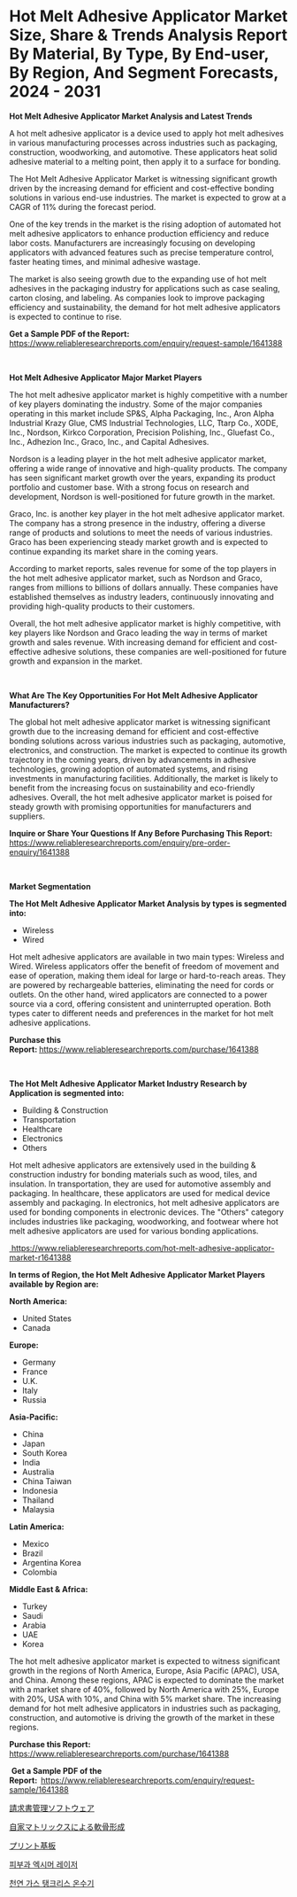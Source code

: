 <p><h1>Hot Melt Adhesive Applicator Market Size, Share & Trends Analysis Report By Material, By Type, By End-user, By Region, And Segment Forecasts, 2024 - 2031</h1></p><p><strong>Hot Melt Adhesive Applicator Market Analysis and Latest Trends</strong></p>
<p><p>A hot melt adhesive applicator is a device used to apply hot melt adhesives in various manufacturing processes across industries such as packaging, construction, woodworking, and automotive. These applicators heat solid adhesive material to a melting point, then apply it to a surface for bonding. </p><p>The Hot Melt Adhesive Applicator Market is witnessing significant growth driven by the increasing demand for efficient and cost-effective bonding solutions in various end-use industries. The market is expected to grow at a CAGR of 11% during the forecast period. </p><p>One of the key trends in the market is the rising adoption of automated hot melt adhesive applicators to enhance production efficiency and reduce labor costs. Manufacturers are increasingly focusing on developing applicators with advanced features such as precise temperature control, faster heating times, and minimal adhesive wastage. </p><p>The market is also seeing growth due to the expanding use of hot melt adhesives in the packaging industry for applications such as case sealing, carton closing, and labeling. As companies look to improve packaging efficiency and sustainability, the demand for hot melt adhesive applicators is expected to continue to rise.</p></p>
<p><strong>Get a Sample PDF of the Report:&nbsp;</strong> <a href="https://www.reliableresearchreports.com/enquiry/request-sample/1641388">https://www.reliableresearchreports.com/enquiry/request-sample/1641388</a></p>
<p>&nbsp;</p>
<p><strong>Hot Melt Adhesive Applicator Major Market Players</strong></p>
<p><p>The hot melt adhesive applicator market is highly competitive with a number of key players dominating the industry. Some of the major companies operating in this market include SP&S, Alpha Packaging, Inc., Aron Alpha Industrial Krazy Glue, CMS Industrial Technologies, LLC, Ttarp Co., XODE, Inc., Nordson, Kirkco Corporation, Precision Polishing, Inc., Gluefast Co., Inc., Adhezion Inc., Graco, Inc., and Capital Adhesives.</p><p>Nordson is a leading player in the hot melt adhesive applicator market, offering a wide range of innovative and high-quality products. The company has seen significant market growth over the years, expanding its product portfolio and customer base. With a strong focus on research and development, Nordson is well-positioned for future growth in the market.</p><p>Graco, Inc. is another key player in the hot melt adhesive applicator market. The company has a strong presence in the industry, offering a diverse range of products and solutions to meet the needs of various industries. Graco has been experiencing steady market growth and is expected to continue expanding its market share in the coming years.</p><p>According to market reports, sales revenue for some of the top players in the hot melt adhesive applicator market, such as Nordson and Graco, ranges from millions to billions of dollars annually. These companies have established themselves as industry leaders, continuously innovating and providing high-quality products to their customers.</p><p>Overall, the hot melt adhesive applicator market is highly competitive, with key players like Nordson and Graco leading the way in terms of market growth and sales revenue. With increasing demand for efficient and cost-effective adhesive solutions, these companies are well-positioned for future growth and expansion in the market.</p></p>
<p>&nbsp;</p>
<p><strong>What Are The Key Opportunities For Hot Melt Adhesive Applicator Manufacturers?</strong></p>
<p><p>The global hot melt adhesive applicator market is witnessing significant growth due to the increasing demand for efficient and cost-effective bonding solutions across various industries such as packaging, automotive, electronics, and construction. The market is expected to continue its growth trajectory in the coming years, driven by advancements in adhesive technologies, growing adoption of automated systems, and rising investments in manufacturing facilities. Additionally, the market is likely to benefit from the increasing focus on sustainability and eco-friendly adhesives. Overall, the hot melt adhesive applicator market is poised for steady growth with promising opportunities for manufacturers and suppliers.</p></p>
<p><strong>Inquire or Share Your Questions If Any Before Purchasing This Report:</strong> <a href="https://www.reliableresearchreports.com/enquiry/pre-order-enquiry/1641388">https://www.reliableresearchreports.com/enquiry/pre-order-enquiry/1641388</a></p>
<p>&nbsp;</p>
<p><strong>Market Segmentation</strong></p>
<p><strong>The Hot Melt Adhesive Applicator Market Analysis by types is segmented into:</strong></p>
<p><ul><li>Wireless</li><li>Wired</li></ul></p>
<p><p>Hot melt adhesive applicators are available in two main types: Wireless and Wired. Wireless applicators offer the benefit of freedom of movement and ease of operation, making them ideal for large or hard-to-reach areas. They are powered by rechargeable batteries, eliminating the need for cords or outlets. On the other hand, wired applicators are connected to a power source via a cord, offering consistent and uninterrupted operation. Both types cater to different needs and preferences in the market for hot melt adhesive applications.</p></p>
<p><strong>Purchase this Report:&nbsp;</strong><a href="https://www.reliableresearchreports.com/purchase/1641388">https://www.reliableresearchreports.com/purchase/1641388</a></p>
<p>&nbsp;</p>
<p><strong>The Hot Melt Adhesive Applicator Market Industry Research by Application is segmented into:</strong></p>
<p><ul><li>Building & Construction</li><li>Transportation</li><li>Healthcare</li><li>Electronics</li><li>Others</li></ul></p>
<p><p>Hot melt adhesive applicators are extensively used in the building & construction industry for bonding materials such as wood, tiles, and insulation. In transportation, they are used for automotive assembly and packaging. In healthcare, these applicators are used for medical device assembly and packaging. In electronics, hot melt adhesive applicators are used for bonding components in electronic devices. The "Others" category includes industries like packaging, woodworking, and footwear where hot melt adhesive applicators are used for various bonding applications.</p></p>
<p><a href="https://www.reliableresearchreports.com/hot-melt-adhesive-applicator-market-r1641388">&nbsp;https://www.reliableresearchreports.com/hot-melt-adhesive-applicator-market-r1641388</a></p>
<p><strong>In terms of Region, the Hot Melt Adhesive Applicator Market Players available by Region are:</strong></p>
<p>
    <p> <strong> North America: </strong>
        <ul>
            <li>United States</li>
            <li>Canada</li>
        </ul>
        </p> 
    <p> <strong> Europe: </strong>
        <ul>
            <li>Germany</li>
            <li>France</li>
            <li>U.K.</li>
            <li>Italy</li>
            <li>Russia</li>
        </ul>
        </p> 
    <p> <strong> Asia-Pacific: </strong>
        <ul>
            <li>China</li>
            <li>Japan</li>
            <li>South Korea</li>
            <li>India</li>
            <li>Australia</li>
            <li>China Taiwan</li>
            <li>Indonesia</li>
            <li>Thailand</li>
            <li>Malaysia</li>
        </ul>
        </p> 
    <p> <strong> Latin America: </strong>
        <ul>
            <li>Mexico</li>
            <li>Brazil</li>
            <li>Argentina Korea</li>
            <li>Colombia</li>
        </ul>
        </p> 
    <p> <strong> Middle East & Africa: </strong>
        <ul>
            <li>Turkey</li>
            <li>Saudi</li>
            <li>Arabia</li>
            <li>UAE</li>
            <li>Korea</li>
        </ul>
    </p>
    </p>
<p><p>The hot melt adhesive applicator market is expected to witness significant growth in the regions of North America, Europe, Asia Pacific (APAC), USA, and China. Among these regions, APAC is expected to dominate the market with a market share of 40%, followed by North America with 25%, Europe with 20%, USA with 10%, and China with 5% market share. The increasing demand for hot melt adhesive applicators in industries such as packaging, construction, and automotive is driving the growth of the market in these regions.</p></p>
<p><strong>Purchase this Report: </strong><a href="https://www.reliableresearchreports.com/purchase/1641388">https://www.reliableresearchreports.com/purchase/1641388</a></p>
<p>&nbsp;<strong>Get a Sample PDF of the Report:&nbsp;&nbsp;</strong><a href="https://www.reliableresearchreports.com/enquiry/request-sample/1641388">https://www.reliableresearchreports.com/enquiry/request-sample/1641388</a></p>
<p><strong></strong></p>
<p><p><a href="https://github.com/one-cool-chick/Market-Research-Report-List-1/blob/main/417071537156.md">請求書管理ソフトウェア</a></p><p><a href="https://medium.com/@oswaldoavarro768546/%E8%87%AA%E5%AE%B6%E8%A1%8D%E7%9A%AE%E5%9F%BA%E8%B3%AA%E8%AA%98%E5%B0%8E%E8%BB%9F%E9%AA%A8%E7%94%9F%E6%88%90%E5%B8%82%E5%A0%B4%E4%BB%BD%E9%A1%8D%E6%BC%94%E8%AE%8A%E5%92%8C%E5%B8%82%E5%A0%B4%E5%A2%9E%E9%95%B7%E8%B6%A8%E5%8B%A22024%E5%B9%B4-2031%E5%B9%B4-c5e904a63def">自家マトリックスによる軟骨形成</a></p><p><a href="https://medium.com/@nicosmitham2023/pcb%E3%83%9C%E3%83%BC%E3%83%89%E5%B8%82%E5%A0%B4%E8%A6%8F%E6%A8%A1-cagr-%E3%83%88%E3%83%AC%E3%83%B3%E3%83%89-2024-2030-01196151435c">プリント基板</a></p><p><a href="https://medium.com/@koleledner/%ED%94%BC%EB%B6%80%EA%B3%BC-%EC%97%91%EC%8B%9C%EB%A8%B8-%EB%A0%88%EC%9D%B4%EC%A0%80-%EC%8B%9C%EC%9E%A5-%EC%A0%90%EC%9C%A0%EC%9C%A8-%EC%A7%84%ED%99%94-%EB%B0%8F-%EC%8B%9C%EC%9E%A5-%EC%84%B1%EC%9E%A5-%EC%B6%94%EC%9D%B4-2024-2031-14c720caf591">피부과 엑시머 레이저</a></p><p><a href="https://medium.com/@tarynhermanii/%EC%B2%9C%EC%97%B0-%EA%B0%80%EC%8A%A4-%ED%83%B1%ED%81%AC%EB%A6%AC%EC%8A%A4-%EC%98%A8%EC%88%98%EA%B8%B0-%EC%8B%9C%EC%9E%A5-%EA%B7%9C%EB%AA%A8-cagr-%ED%8A%B8%EB%A0%8C%EB%93%9C-2024-2030-e0768ecaa13f">천연 가스 탱크리스 온수기</a></p></p>